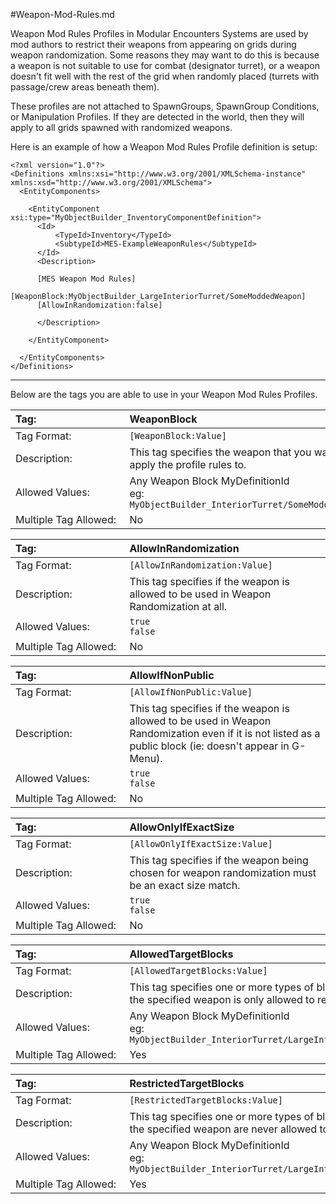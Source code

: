 #Weapon-Mod-Rules.md

Weapon Mod Rules Profiles in Modular Encounters Systems are used by mod authors to restrict their weapons from appearing on grids during weapon randomization. Some reasons they may want to do this is because a weapon is not suitable to use for combat (designator turret), or a weapon doesn't fit well with the rest of the grid when randomly placed (turrets with passage/crew areas beneath them).

These profiles are not attached to SpawnGroups, SpawnGroup Conditions, or Manipulation Profiles. If they are detected in the world, then they will apply to all grids spawned with randomized weapons.

Here is an example of how a Weapon Mod Rules Profile definition is setup:

```
<?xml version="1.0"?>
<Definitions xmlns:xsi="http://www.w3.org/2001/XMLSchema-instance" xmlns:xsd="http://www.w3.org/2001/XMLSchema">
  <EntityComponents>

    <EntityComponent xsi:type="MyObjectBuilder_InventoryComponentDefinition">
      <Id>
          <TypeId>Inventory</TypeId>
          <SubtypeId>MES-ExampleWeaponRules</SubtypeId>
      </Id>
      <Description>

      [MES Weapon Mod Rules]
      [WeaponBlock:MyObjectBuilder_LargeInteriorTurret/SomeModdedWeapon]
      [AllowInRandomization:false]
      
      </Description>
      
    </EntityComponent>

  </EntityComponents>
</Definitions>
```

***

Below are the tags you are able to use in your Weapon Mod Rules Profiles.  

<!--WeaponBlock-->
|Tag:&nbsp;&nbsp;&nbsp;&nbsp;&nbsp;&nbsp;&nbsp;&nbsp;&nbsp;&nbsp;&nbsp;&nbsp;&nbsp;&nbsp;&nbsp;&nbsp;&nbsp;&nbsp;&nbsp;&nbsp;&nbsp;&nbsp;&nbsp;&nbsp;&nbsp;&nbsp;&nbsp;&nbsp;&nbsp;&nbsp;&nbsp;|WeaponBlock|
|:----|:----|
|Tag Format:|`[WeaponBlock:Value]`|
|Description:|This tag specifies the weapon that you want to apply the profile rules to.|
|Allowed Values:|Any Weapon Block MyDefinitionId<br />eg: `MyObjectBuilder_InteriorTurret/SomeModdedWeapon`|
|Multiple Tag Allowed:|No|

<!--AllowInRandomization-->
|Tag:&nbsp;&nbsp;&nbsp;&nbsp;&nbsp;&nbsp;&nbsp;&nbsp;&nbsp;&nbsp;&nbsp;&nbsp;&nbsp;&nbsp;&nbsp;&nbsp;&nbsp;&nbsp;&nbsp;&nbsp;&nbsp;&nbsp;&nbsp;&nbsp;&nbsp;&nbsp;&nbsp;&nbsp;&nbsp;&nbsp;&nbsp;|AllowInRandomization|
|:----|:----|
|Tag Format:|`[AllowInRandomization:Value]`|
|Description:|This tag specifies if the weapon is allowed to be used in Weapon Randomization at all.|
|Allowed Values:|`true`<br />`false`|
|Multiple Tag Allowed:|No|

<!--AllowIfNonPublic-->
|Tag:&nbsp;&nbsp;&nbsp;&nbsp;&nbsp;&nbsp;&nbsp;&nbsp;&nbsp;&nbsp;&nbsp;&nbsp;&nbsp;&nbsp;&nbsp;&nbsp;&nbsp;&nbsp;&nbsp;&nbsp;&nbsp;&nbsp;&nbsp;&nbsp;&nbsp;&nbsp;&nbsp;&nbsp;&nbsp;&nbsp;&nbsp;|AllowIfNonPublic|
|:----|:----|
|Tag Format:|`[AllowIfNonPublic:Value]`|
|Description:|This tag specifies if the weapon is allowed to be used in Weapon Randomization even if it is not listed as a public block (ie: doesn't appear in G-Menu).|
|Allowed Values:|`true`<br />`false`|
|Multiple Tag Allowed:|No|

<!--AllowOnlyIfExactSize-->
|Tag:&nbsp;&nbsp;&nbsp;&nbsp;&nbsp;&nbsp;&nbsp;&nbsp;&nbsp;&nbsp;&nbsp;&nbsp;&nbsp;&nbsp;&nbsp;&nbsp;&nbsp;&nbsp;&nbsp;&nbsp;&nbsp;&nbsp;&nbsp;&nbsp;&nbsp;&nbsp;&nbsp;&nbsp;&nbsp;&nbsp;&nbsp;|AllowOnlyIfExactSize|
|:----|:----|
|Tag Format:|`[AllowOnlyIfExactSize:Value]`|
|Description:|This tag specifies if the weapon being chosen for weapon randomization must be an exact size match.|
|Allowed Values:|`true`<br />`false`|
|Multiple Tag Allowed:|No|

<!--AllowedTargetBlocks-->
|Tag:&nbsp;&nbsp;&nbsp;&nbsp;&nbsp;&nbsp;&nbsp;&nbsp;&nbsp;&nbsp;&nbsp;&nbsp;&nbsp;&nbsp;&nbsp;&nbsp;&nbsp;&nbsp;&nbsp;&nbsp;&nbsp;&nbsp;&nbsp;&nbsp;&nbsp;&nbsp;&nbsp;&nbsp;&nbsp;&nbsp;&nbsp;|AllowedTargetBlocks|
|:----|:----|
|Tag Format:|`[AllowedTargetBlocks:Value]`|
|Description:|This tag specifies one or more types of blocks that the specified weapon is only allowed to replace.|
|Allowed Values:|Any Weapon Block MyDefinitionId<br />eg: `MyObjectBuilder_InteriorTurret/LargeInteriorTurret`|
|Multiple Tag Allowed:|Yes|

<!--RestrictedTargetBlocks-->
|Tag:&nbsp;&nbsp;&nbsp;&nbsp;&nbsp;&nbsp;&nbsp;&nbsp;&nbsp;&nbsp;&nbsp;&nbsp;&nbsp;&nbsp;&nbsp;&nbsp;&nbsp;&nbsp;&nbsp;&nbsp;&nbsp;&nbsp;&nbsp;&nbsp;&nbsp;&nbsp;&nbsp;&nbsp;&nbsp;&nbsp;&nbsp;|RestrictedTargetBlocks|
|:----|:----|
|Tag Format:|`[RestrictedTargetBlocks:Value]`|
|Description:|This tag specifies one or more types of blocks that the specified weapon are never allowed to replace.|
|Allowed Values:|Any Weapon Block MyDefinitionId<br />eg: `MyObjectBuilder_InteriorTurret/LargeInteriorTurret`|
|Multiple Tag Allowed:|Yes|

<!--  -->
